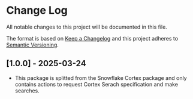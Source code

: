 # Change Log

All notable changes to this project will be documented in this file.

The format is based on [Keep a Changelog](https://keepachangelog.com/)
and this project adheres to [Semantic Versioning](https://semver.org/).

## [1.0.0] - 2025-03-24

- This package is splitted from the Snowflake Cortex package and only contains actions to request Cortex Serach specification and make searches.
